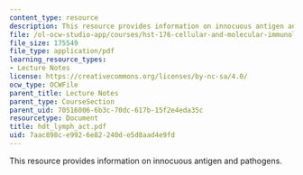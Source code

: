 ```yaml
---
content_type: resource
description: This resource provides information on innocuous antigen and pathogens.
file: /ol-ocw-studio-app/courses/hst-176-cellular-and-molecular-immunology-fall-2005/7aac898ce9926e82240de5d8aad4e9fd_hdt_lymph_act.pdf
file_size: 175549
file_type: application/pdf
learning_resource_types:
- Lecture Notes
license: https://creativecommons.org/licenses/by-nc-sa/4.0/
ocw_type: OCWFile
parent_title: Lecture Notes
parent_type: CourseSection
parent_uid: 70516006-6b3c-70dc-617b-15f2e4eda35c
resourcetype: Document
title: hdt_lymph_act.pdf
uid: 7aac898c-e992-6e82-240d-e5d8aad4e9fd
---
```

This resource provides information on innocuous antigen and pathogens.